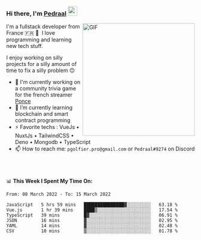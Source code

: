 ### Hi there, I'm <a href="https://pedraal.dev" target="_blank">Pedraal</a> <img src="https://media.giphy.com/media/hvRJCLFzcasrR4ia7z/giphy.gif" width="25px">
<img align="right" alt="GIF" src="https://pedraal.dev/avatar.png" width="300" height="300" />

I'm a fullstack developer from France 🇫🇷 🥖 &nbsp;I love programming and learning new
tech stuff.

I enjoy working on silly projects for a silly amount of time to fix a silly problem 🙃

- 🔭  I'm currently working on a community trivia game for the french streamer <a href="https://twitch.tv/ponce" target="_blank">Ponce</a>
- 🌱 I’m currently learning blockchain and smart contract programming
- ⚡ Favorite techs : VueJs &bull; NuxtJs &bull; TailwindCSS &bull; Deno &bull; Mongodb &bull; TypeScript
- 📫 How to reach me: `pgolfier.pro@gmail.com` or `Pedraal#9274` on Discord

<br>
<br>

📊 **This Week I Spent My Time On:**
<!--START_SECTION:waka-->

```text
From: 08 March 2022 - To: 15 March 2022

JavaScript   5 hrs 59 mins   ███████████████▓░░░░░░░░░   63.18 %
Vue.js       1 hr 39 mins    ████▒░░░░░░░░░░░░░░░░░░░░   17.54 %
TypeScript   39 mins         █▓░░░░░░░░░░░░░░░░░░░░░░░   06.91 %
JSON         16 mins         ▓░░░░░░░░░░░░░░░░░░░░░░░░   02.95 %
YAML         14 mins         ▓░░░░░░░░░░░░░░░░░░░░░░░░   02.48 %
CSV          10 mins         ▒░░░░░░░░░░░░░░░░░░░░░░░░   01.78 %
```

<!--END_SECTION:waka-->
